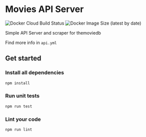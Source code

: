 # Movies API Server
![Docker Cloud Build Status](https://img.shields.io/docker/cloud/build/unixs/movies-api?style=flat-square)
![Docker Image Size (latest by date)](https://img.shields.io/docker/image-size/unixs/movies-api?sort=date&style=flat-square)

Simple API Server and scraper for themoviedb

Find more info in `api.yml`

## Get started ##

### Install all dependencies

```bash
npm install
```

### Run unit tests

```bash
npm run test
```

### Lint your code

```bash
npm run lint
```
